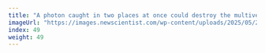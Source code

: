 ```yaml
---
title: "A photon caught in two places at once could destroy the multiverse"
imageUrl: "https://images.newscientist.com/wp-content/uploads/2025/05/23124108/SEI_252757104.jpg?width=788"
index: 49
weight: 49
---
```

